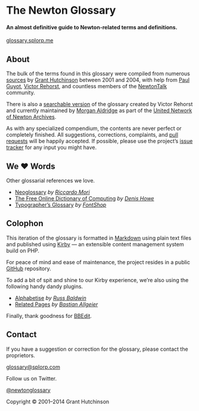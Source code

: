 
# The Newton Glossary

#### An almost definitive guide to Newton-related terms and definitions.

[glossary.splorp.me](http://glossary.splorp.me/)


## About

The bulk of the terms found in this glossary were compiled from numerous [sources](http://glossary.splorp.me/sources) by [Grant Hutchinson](http://splorp.com/) between 2001 and 2004, with help from [Paul Guyot](http://www.kallisys.com/), [Victor Rehorst](http://www.chuma.org/), and countless members of the [NewtonTalk](http://newtontalk.net/) community.

There is also a [searchable version](http://tools.unna.org/glossary/) of the glossary created by Victor Rehorst and currently maintained by [Morgan Aldridge](https://github.com/morgant) as part of the [United Network of Newton Archives](http://www.unna.org/).

As with any specialized compendium, the contents are never perfect or completely finished. All suggestions, corrections, complaints, and [pull requests](https://github.com/splorp/newton-glossary/pulls) will be happily accepted. If possible, please use the project’s [issue tracker](https://github.com/splorp/newton-glossary/issues) for any input you might have.


## We &hearts; Words

Other glossarial references we love.

+ [Neoglossary](http://neoglossary.tumblr.com/) _by [Riccardo Mori](http://morrick.me/)_
+ [The Free Online Dictionary of Computing](http://foldoc.org/) _by [Denis Howe](https://plus.google.com/+DenisHowe/posts)_
+ [Typographer’s Glossary](http://fontshop.com/glossary/) _by [FontShop](http://fontshop.com/)_


## Colophon

This iteration of the glossary is formatted in [Markdown](http://daringfireball.net/projects/markdown/) using plain text files and published using [Kirby](http://getkirby.com/) — an extensible content management system build on PHP.

For peace of mind and ease of maintenance, the project resides in a public [GitHub](https://github.com/splorp/newton-glossary/) repository.

To add a bit of spit and shine to our Kirby experience, we’re also using the following handy dandy plugins.

+ [Alphabetise](https://github.com/shoesforindustry/kirbycms-extensions/tree/master/plugins/alphabetise) _by [Russ Baldwin](http://shoesforindustry.net/)_
+ [Related Pages](https://github.com/bastianallgeier/kirbycms-extensions/tree/master/plugins/related) _by [Bastian Allgeier](http://bastianallgeier.com/)_

Finally, thank goodness for [BBEdit](http://www.barebones.com/products/bbedit/).


## Contact

If you have a suggestion or correction for the glossary, please contact the proprietors.

[glossary@splorp.com](mailto:glossary@splorp.com)

Follow us on Twitter.

[@newtonglossary](http://twitter.com/newtonglossary)

Copyright © 2001–2014 Grant Hutchinson
